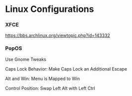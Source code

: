 # Linux Configurations

### XFCE

<https://bbs.archlinux.org/viewtopic.php?id=143332>

### PopOS

Use Gnome Tweaks

Caps Lock Behavior: Make Caps Lock an Additional Escape

Alt and Win: Menu is Mapped to Win

Control Position: Swap Left Alt with Left Ctrl
